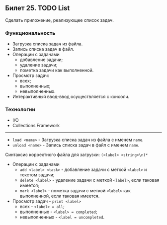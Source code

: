 ## Билет 25. TODO List
Сделать приложение, реализующее список задач.
### Функциональность
- Загрузка списка задач из файла.
- Запись списка задач в файл.
- Операции с задачами
    * добавление задачи;
    * удаление задачи;
    * пометка задачи как выполненной.
- Просмотр задач:
    * всех;
    * выполненных;
    * невыполненных.
- Интерактивный ввод-ввод осуществляется с консоли.
### Технологии
- I/O
- Collections Framework
---------------------------------
- `load <name>` - Загрузка списка задач из файла с именем `name`.
- `unload <name>` - Запись списка задач в файл с именем `name`. 
  
Синтаксис корректного файла для загрузки: `(<label> <string>\n)*` 
- Операции с задачами
    * `add <label> <task>` - добавление задачи с меткой `<label>` и текстом задачи;
    * `delete <label>` - удаление задачи с меткой `<label>`, если таковая имеется;
    * `mark <label>` - пометка задачи с меткой `<label>` как выполненной, если таковая имеется.
- Просмотр задач - `print <label>`
    * всех - `<label> = all`;
    * выполненных - `<label> = completed`;
    * невыполненных - `<label = uncompleted`.
